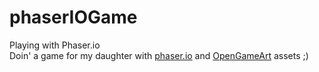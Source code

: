 # phaserIOGame
Playing with Phaser.io  
Doin' a game for my daughter with [phaser.io](https://phaser.io/) and [OpenGameArt](http://opengameart.org/) assets ;)
